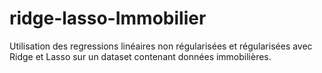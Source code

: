 # ridge-lasso-Immobilier
Utilisation des regressions linéaires non régularisées et régularisées avec Ridge et Lasso sur un dataset contenant données immobilières.
